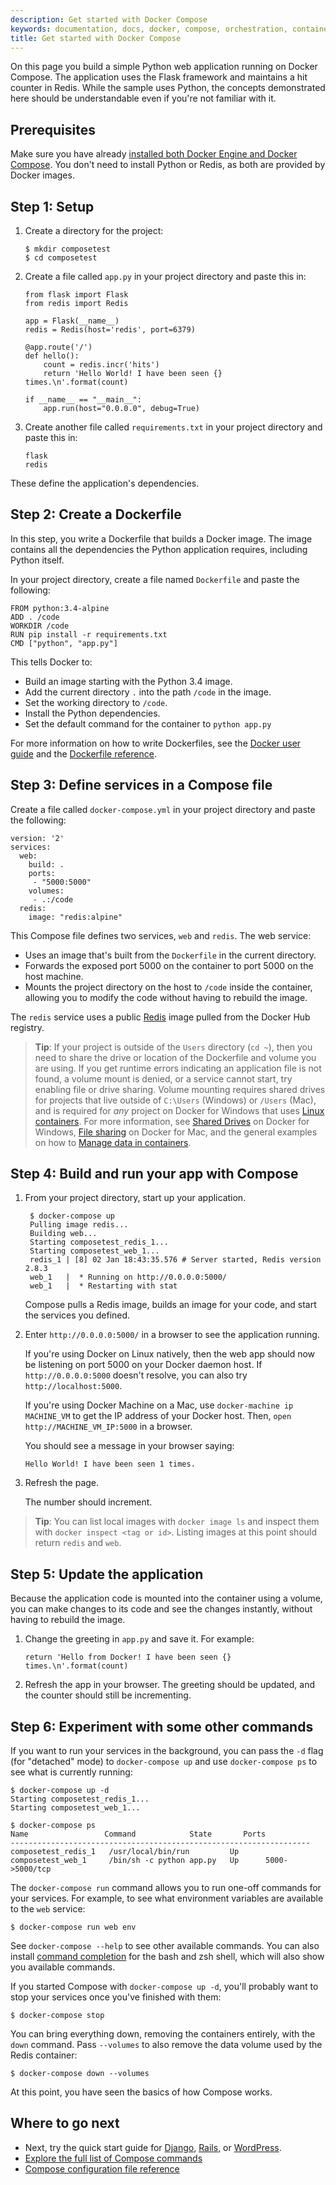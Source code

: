 ```yaml
---
description: Get started with Docker Compose
keywords: documentation, docs, docker, compose, orchestration, containers
title: Get started with Docker Compose
---
```


On this page you build a simple Python web application running on Docker
Compose. The application uses the Flask framework and maintains a hit counter in
Redis. While the sample uses Python, the concepts demonstrated here should be
understandable even if you're not familiar with it.

## Prerequisites

Make sure you have already [installed both Docker Engine and Docker
Compose](install.md). You don't need to install Python or Redis, as both are
provided by Docker images.

## Step 1: Setup

1.  Create a directory for the project:

        $ mkdir composetest
        $ cd composetest

2.  Create a file called `app.py` in your project directory and paste this in:

        from flask import Flask
        from redis import Redis

        app = Flask(__name__)
        redis = Redis(host='redis', port=6379)

        @app.route('/')
        def hello():
            count = redis.incr('hits')
            return 'Hello World! I have been seen {} times.\n'.format(count)

        if __name__ == "__main__":
            app.run(host="0.0.0.0", debug=True)

3.  Create another file called `requirements.txt` in your project directory and
    paste this in:

        flask
        redis

   These define the application's dependencies.


## Step 2: Create a Dockerfile

In this step, you write a Dockerfile that builds a Docker image. The image
contains all the dependencies the Python application requires, including Python
itself.

In your project directory, create a file named `Dockerfile` and paste the
following:

    FROM python:3.4-alpine
    ADD . /code
    WORKDIR /code
    RUN pip install -r requirements.txt
    CMD ["python", "app.py"]

This tells Docker to:

* Build an image starting with the Python 3.4 image.
* Add the current directory `.` into the path `/code` in the image.
* Set the working directory to `/code`.
* Install the Python dependencies.
* Set the default command for the container to `python app.py`

For more information on how to write Dockerfiles, see the [Docker user
guide](/engine/tutorials/dockerimages.md#building-an-image-from-a-dockerfile)
and the [Dockerfile reference](/engine/reference/builder.md).


## Step 3: Define services in a Compose file

Create a file called `docker-compose.yml` in your project directory and paste
the following:

    version: '2'
    services:
      web:
        build: .
        ports:
         - "5000:5000"
        volumes:
         - .:/code
      redis:
        image: "redis:alpine"

This Compose file defines two services, `web` and `redis`. The web service:

* Uses an image that's built from the `Dockerfile` in the current directory.
* Forwards the exposed port 5000 on the container to port 5000 on the host
  machine.
* Mounts the project directory on the host to `/code` inside the container,
  allowing you to modify the code without having to rebuild the image.

The `redis` service uses a public
[Redis](https://registry.hub.docker.com/_/redis/) image pulled from the Docker
Hub registry.

>**Tip**: If your project is outside of the `Users` directory (`cd ~`), then you
need to share the drive or location of the Dockerfile and volume you are using.
If you get runtime errors indicating an application file is not found, a volume
mount is denied, or a service cannot start, try enabling file or drive sharing.
Volume mounting requires shared drives for projects that live outside of
`C:\Users` (Windows) or `/Users` (Mac), and is required for _any_ project on
Docker for Windows that uses [Linux
containers](/docker-for-windows/index.md#switch-between-windows-and-linux-containers-beta-feature).
For more information, see [Shared
Drives](../docker-for-windows/index.md#shared-drives) on Docker for Windows,
[File sharing](../docker-for-mac/index.md#file-sharing) on Docker for Mac, and
the general examples on how to [Manage data in
containers](../engine/tutorials/dockervolumes.md).

## Step 4: Build and run your app with Compose

1. From your project directory, start up your application.

        $ docker-compose up
        Pulling image redis...
        Building web...
        Starting composetest_redis_1...
        Starting composetest_web_1...
        redis_1 | [8] 02 Jan 18:43:35.576 # Server started, Redis version 2.8.3
        web_1   |  * Running on http://0.0.0.0:5000/
        web_1   |  * Restarting with stat

   Compose pulls a Redis image, builds an image for your code, and start the
   services you defined.

2. Enter `http://0.0.0.0:5000/` in a browser to see the application running.

   If you're using Docker on Linux natively, then the web app should now be
   listening on port 5000 on your Docker daemon host. If `http://0.0.0.0:5000`
   doesn't resolve, you can also try `http://localhost:5000`.

   If you're using Docker Machine on a Mac, use `docker-machine ip MACHINE_VM` to get
   the IP address of your Docker host. Then, `open http://MACHINE_VM_IP:5000` in a
   browser.

   You should see a message in your browser saying:

   `Hello World! I have been seen 1 times.`

3. Refresh the page.

   The number should increment.

>**Tip**: You can list local images with `docker image ls` and inspect them with `docker inspect <tag or id>`. Listing images at this point should return `redis` and `web`.


## Step 5: Update the application

Because the application code is mounted into the container using a volume, you
can make changes to its code and see the changes instantly, without having to
rebuild the image.

1.  Change the greeting in `app.py` and save it. For example:

        return 'Hello from Docker! I have been seen {} times.\n'.format(count)

2.  Refresh the app in your browser. The greeting should be updated, and the
    counter should still be incrementing.


## Step 6: Experiment with some other commands

If you want to run your services in the background, you can pass the `-d` flag
(for "detached" mode) to `docker-compose up` and use `docker-compose ps` to
see what is currently running:

    $ docker-compose up -d
    Starting composetest_redis_1...
    Starting composetest_web_1...

    $ docker-compose ps
    Name                 Command            State       Ports
    -------------------------------------------------------------------
    composetest_redis_1   /usr/local/bin/run         Up
    composetest_web_1     /bin/sh -c python app.py   Up      5000->5000/tcp

The `docker-compose run` command allows you to run one-off commands for your
services. For example, to see what environment variables are available to the
`web` service:

    $ docker-compose run web env

See `docker-compose --help` to see other available commands. You can also install [command completion](completion.md) for the bash and zsh shell, which will also show you available commands.

If you started Compose with `docker-compose up -d`, you'll probably want to stop
your services once you've finished with them:

    $ docker-compose stop

You can bring everything down, removing the containers entirely, with the `down`
command. Pass `--volumes` to also remove the data volume used by the Redis
container:

    $ docker-compose down --volumes

At this point, you have seen the basics of how Compose works.


## Where to go next

- Next, try the quick start guide for [Django](django.md),
  [Rails](rails.md), or [WordPress](wordpress.md).
- [Explore the full list of Compose commands](./reference/index.md)
- [Compose configuration file reference](compose-file.md)
